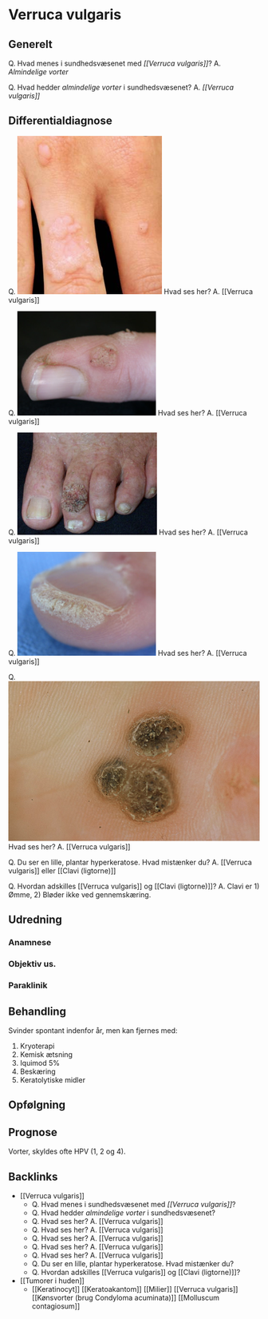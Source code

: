 # Verruca vulgaris
## Generelt
Q. Hvad menes i sundhedsvæsenet med *[[Verruca vulgaris]]*? 
A. *Almindelige vorter*

Q. Hvad hedder *almindelige vorter* i sundhedsvæsenet? 
A. *[[Verruca vulgaris]]* 

## Differentialdiagnose
Q. 
![](BearImages/D2306F33-159F-4676-81F9-D351EF532E85-731-000003786BECB9A9/87D93AC3-F9A5-47F4-A4A6-0B4C4498E079.png)
Hvad ses her?
A. [[Verruca vulgaris]]

Q. 
![](BearImages/E552C00C-9323-4242-9014-2F1BB3C9C6E5-731-0000038CB57BE2BA/05711125-1F4C-43D4-B3A3-5FBAD5712F18.png)
Hvad ses her?
A. [[Verruca vulgaris]]

Q. 
![](BearImages/12146689-213C-46AB-995C-1DBAAFF17BDC-731-0000038F6F90233A/AECFA620-4A0A-4160-BF70-4E4826D9136F.png)
Hvad ses her?
A. [[Verruca vulgaris]]

Q. 
![](BearImages/2C8B418D-77E7-47B4-8274-CABB6EA694E0-731-00000391CC43682C/15A51F80-5D11-44BB-A405-7AD0BC0BE437.png)
Hvad ses her?
A. [[Verruca vulgaris]]

Q. 
![](BearImages/A053374D-D0DB-4345-B055-494CD49BCB9B-731-000003F242FD9B09/A4FDCB3B-4D1C-402F-84A9-C0DD9E19CE27.png)
Hvad ses her?
A. [[Verruca vulgaris]]

Q. Du ser en lille, plantar hyperkeratose. Hvad mistænker du?
A. [[Verruca vulgaris]] eller [[Clavi (ligtorne)]]

Q. Hvordan adskilles [[Verruca vulgaris]] og [[Clavi (ligtorne)]]?
A. Clavi er 1) Ømme, 2) Bløder ikke ved gennemskæring.

## Udredning
### Anamnese

### Objektiv us.

### Paraklinik

## Behandling
Svinder spontant indenfor år, men kan fjernes med: 
1. Kryoterapi
2. Kemisk ætsning
3. Iquimod 5%
4. Beskæring
5. Keratolytiske midler

## Opfølgning


## Prognose


Vorter, skyldes ofte HPV (1, 2 og 4). 



## Backlinks
* [[Verruca vulgaris]]
	* Q. Hvad menes i sundhedsvæsenet med *[[Verruca vulgaris]]*? 
	* Q. Hvad hedder *almindelige vorter* i sundhedsvæsenet? 
	* Q. 
Hvad ses her?
A. [[Verruca vulgaris]]
	* Q. 
Hvad ses her?
A. [[Verruca vulgaris]]
	* Q. 
Hvad ses her?
A. [[Verruca vulgaris]]
	* Q. 
Hvad ses her?
A. [[Verruca vulgaris]]
	* Q. 
Hvad ses her?
A. [[Verruca vulgaris]]
	* Q. Du ser en lille, plantar hyperkeratose. Hvad mistænker du?
	* Q. Hvordan adskilles [[Verruca vulgaris]] og [[Clavi (ligtorne)]]?
* [[Tumorer i huden]]
	* [[Keratinocyt]]
	[[Keratoakantom]]
	[[Milier]]
	[[Verruca vulgaris]]
	[[Kønsvorter (brug Condyloma acuminata)]]
	[[Molluscum contagiosum]]

<!-- #anki/tag/med/Derma #anki/deck/Medicine #anki/tag/med/GP -->

<!-- {BearID:EFCC0E2E-56E9-4AA6-9170-847CC1F9844C-62499-00007DD2BC9D0CA2} -->
